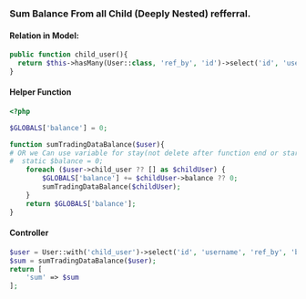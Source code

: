 ### Sum Balance From all Child (Deeply Nested) refferral.

#### Relation in Model:
```php
public function child_user(){
  return $this->hasMany(User::class, 'ref_by', 'id')->select('id', 'username', 'ref_by', 'balance')->with('child_user');
}
```

#### Helper Function
```php
<?php

$GLOBALS['balance'] = 0;

function sumTradingDataBalance($user){
# OR we Can use variable for stay(not delete after function end or start) Like this------
#  static $balance = 0;
    foreach ($user->child_user ?? [] as $childUser) {
        $GLOBALS['balance'] += $childUser->balance ?? 0;
        sumTradingDataBalance($childUser);
    }
    return $GLOBALS['balance'];
}
````

#### Controller
```php
$user = User::with('child_user')->select('id', 'username', 'ref_by', 'balance')->find(1);
$sum = sumTradingDataBalance($user);
return [
    'sum' => $sum
];
```
